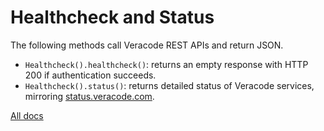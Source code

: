 # Healthcheck and Status

The following methods call Veracode REST APIs and return JSON.

- `Healthcheck().healthcheck()`: returns an empty response with HTTP 200 if authentication succeeds.
- `Healthcheck().status()`: returns detailed status of Veracode services, mirroring [status.veracode.com](https://status.veracode.com).

[All docs](docs.md)
